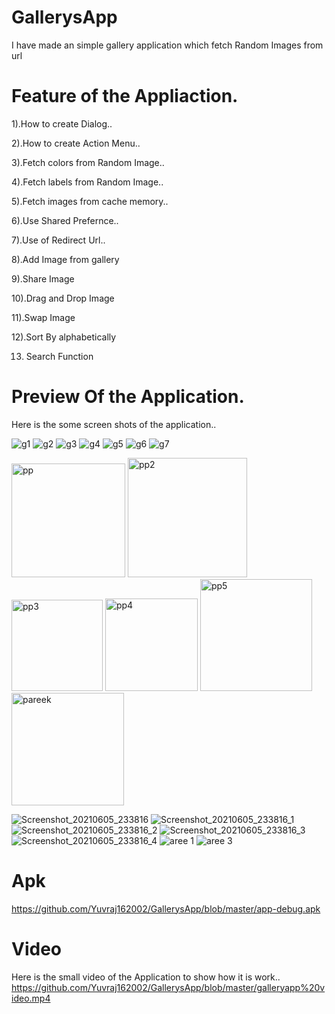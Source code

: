 # GallerysApp

I have made an simple gallery application
which fetch Random Images from url


# Feature of the Appliaction.

1).How to create Dialog..

2).How to create Action Menu..

3).Fetch colors from Random Image..

4).Fetch labels from Random Image..

5).Fetch images from cache memory..

6).Use Shared Prefernce..

7).Use of Redirect Url..

8).Add Image from gallery

9).Share Image

10).Drag and Drop Image

11).Swap Image

12).Sort By alphabetically

13) Search Function



# Preview  Of the Application.
 
 Here is the some screen shots of the application..
 
 ![g1](https://user-images.githubusercontent.com/77117240/118391404-baf29b80-b651-11eb-8af7-b91ee69ea8ee.jpg)
![g2](https://user-images.githubusercontent.com/77117240/118391406-c0e87c80-b651-11eb-960d-e39b46583dcf.jpg)
![g3](https://user-images.githubusercontent.com/77117240/118391407-c47c0380-b651-11eb-9ea2-512683b60318.jpg)
![g4](https://user-images.githubusercontent.com/77117240/118391413-c9d94e00-b651-11eb-97e6-757482b9a244.jpg)
![g5](https://user-images.githubusercontent.com/77117240/118391420-ce9e0200-b651-11eb-8726-6d28e1ddfd86.jpg)
![g6](https://user-images.githubusercontent.com/77117240/118391428-d65da680-b651-11eb-8fe6-f513c92c037b.jpg)
![g7](https://user-images.githubusercontent.com/77117240/118391431-dd84b480-b651-11eb-95a3-ed89ab4e7b06.jpg)

<img width="182" alt="pp" src="https://user-images.githubusercontent.com/77117240/119303552-91ee8e00-bc83-11eb-870f-f920cc26e40d.png">
<img width="191" alt="pp2" src="https://user-images.githubusercontent.com/77117240/119303557-974bd880-bc83-11eb-9128-ed1d8d68f8b7.png">
<img width="146" alt="pp3" src="https://user-images.githubusercontent.com/77117240/119303570-9c108c80-bc83-11eb-83e2-6e1c330bfd35.png">
<img width="148" alt="pp4" src="https://user-images.githubusercontent.com/77117240/119303581-a29f0400-bc83-11eb-9dc2-f01f72881357.png">
<img width="179" alt="pp5" src="https://user-images.githubusercontent.com/77117240/119303602-a894e500-bc83-11eb-923e-df5177625967.png">
<img width="180" alt="pareek" src="https://user-images.githubusercontent.com/77117240/119359088-dd765b80-bcc6-11eb-9b9d-4da90b3b9ff5.png">

![Screenshot_20210605_233816](https://user-images.githubusercontent.com/77117240/120902896-85453f00-c660-11eb-82b4-077dc7f521b1.png)
![Screenshot_20210605_233816_1](https://user-images.githubusercontent.com/77117240/120902912-968e4b80-c660-11eb-9dbd-96ea142ce00a.png)
![Screenshot_20210605_233816_2](https://user-images.githubusercontent.com/77117240/120902916-9e4df000-c660-11eb-9aaa-d4942e916c9e.png)
![Screenshot_20210605_233816_3](https://user-images.githubusercontent.com/77117240/120902921-a6a62b00-c660-11eb-8ee5-8ca5234ecc0f.png)
![Screenshot_20210605_233816_4](https://user-images.githubusercontent.com/77117240/120902928-b0c82980-c660-11eb-8ba2-8fc81dc9fa2f.png)
![aree 1](https://user-images.githubusercontent.com/77117240/120902971-f08f1100-c660-11eb-80b3-2f0f46b12605.jpg)
![aree 3](https://user-images.githubusercontent.com/77117240/120902999-0c92b280-c661-11eb-9db5-73855e314eab.jpg)


# Apk
https://github.com/Yuvraj162002/GallerysApp/blob/master/app-debug.apk

# Video 
 Here is the small video of the Application to show how it is work..
 https://github.com/Yuvraj162002/GallerysApp/blob/master/galleryapp%20video.mp4
 


